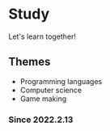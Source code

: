 # Study
Let's learn together!

## Themes
- Programming languages
- Computer science
- Game making

### Since 2022.2.13
